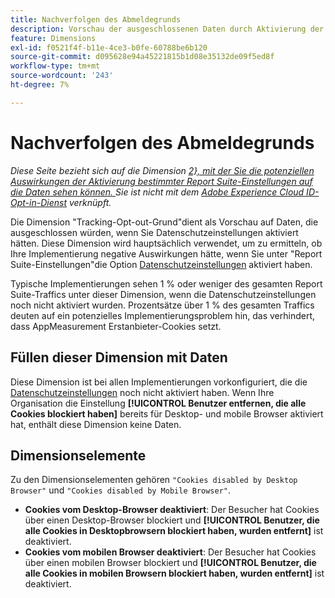 ```yaml
---
title: Nachverfolgen des Abmeldegrunds
description: Vorschau der ausgeschlossenen Daten durch Aktivierung der Datenschutzeinstellungen
feature: Dimensions
exl-id: f0521f4f-b11e-4ce3-b0fe-60788be6b120
source-git-commit: d095628e94a45221815b1d08e35132de09f5ed8f
workflow-type: tm+mt
source-wordcount: '243'
ht-degree: 7%

---
```


# Nachverfolgen des Abmeldegrunds

*Diese Seite bezieht sich auf die Dimension [2}, mit der Sie die potenziellen Auswirkungen der Aktivierung bestimmter Report Suite-Einstellungen auf die Daten sehen können. ](overview.md) Sie ist nicht mit dem [Adobe Experience Cloud ID-Opt-in-Dienst](https://experienceleague.adobe.com/docs/id-service/using/implementation/opt-in-service/optin-overview.html?lang=de) verknüpft.*

Die Dimension &quot;Tracking-Opt-out-Grund&quot;dient als Vorschau auf Daten, die ausgeschlossen würden, wenn Sie Datenschutzeinstellungen aktiviert hätten. Diese Dimension wird hauptsächlich verwendet, um zu ermitteln, ob Ihre Implementierung negative Auswirkungen hätte, wenn Sie unter &quot;Report Suite-Einstellungen&quot;die Option [Datenschutzeinstellungen](https://experienceleague.adobe.com/docs/core-services/interface/administration/ec-cookies/browser-cookie-settings.html) aktiviert haben.

Typische Implementierungen sehen 1 % oder weniger des gesamten Report Suite-Traffics unter dieser Dimension, wenn die Datenschutzeinstellungen noch nicht aktiviert wurden. Prozentsätze über 1 % des gesamten Traffics deuten auf ein potenzielles Implementierungsproblem hin, das verhindert, dass AppMeasurement Erstanbieter-Cookies setzt.

## Füllen dieser Dimension mit Daten

Diese Dimension ist bei allen Implementierungen vorkonfiguriert, die die [Datenschutzeinstellungen](https://experienceleague.adobe.com/docs/core-services/interface/administration/ec-cookies/browser-cookie-settings.html) noch nicht aktiviert haben. Wenn Ihre Organisation die Einstellung **[!UICONTROL Benutzer entfernen, die alle Cookies blockiert haben]** bereits für Desktop- und mobile Browser aktiviert hat, enthält diese Dimension keine Daten.

## Dimensionselemente

Zu den Dimensionselementen gehören `"Cookies disabled by Desktop Browser"` und `"Cookies disabled by Mobile Browser"`.

* **Cookies vom Desktop-Browser deaktiviert**: Der Besucher hat Cookies über einen Desktop-Browser blockiert und **[!UICONTROL Benutzer, die alle Cookies in Desktopbrowsern blockiert haben, wurden entfernt]** ist deaktiviert.
* **Cookies vom mobilen Browser deaktiviert**: Der Besucher hat Cookies über einen mobilen Browser blockiert und **[!UICONTROL Benutzer, die alle Cookies in mobilen Browsern blockiert haben, wurden entfernt]** ist deaktiviert.
